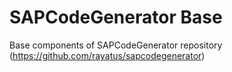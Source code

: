 # SAPCodeGenerator Base
Base components of SAPCodeGenerator repository (https://github.com/rayatus/sapcodegenerator)

